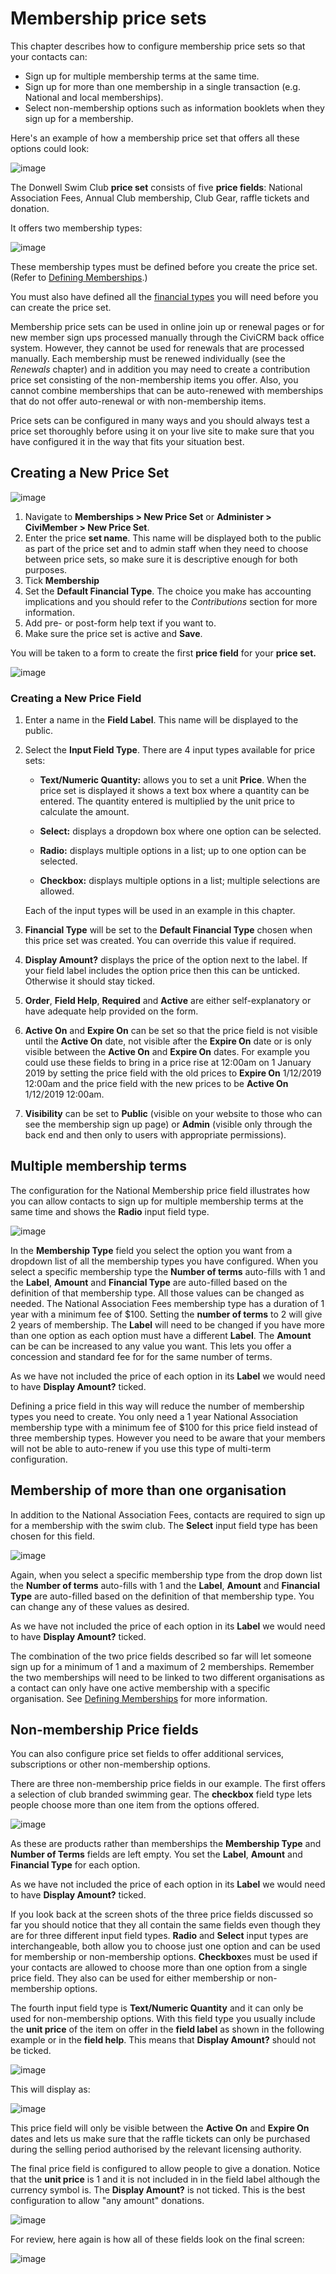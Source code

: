 # Membership price sets

This chapter describes how to configure membership price sets so that
your contacts can:

-   Sign up for multiple membership terms at the same time.
-   Sign up for more than one membership in a single transaction (e.g.
    National and local memberships).
-   Select non-membership options such as information booklets when they
    sign up for a membership.

Here's an example of how a membership price set that offers all these
options could look:

![image](../img/4.5_membership_price_sets_complete_price_set.png)


The Donwell Swim Club **price set** consists of five **price fields**:
National Association Fees, Annual Club membership, Club Gear, raffle
tickets and donation.

It offers two membership types:

![image](../img/4.5_membership_price_sets_types_1.png)


These membership types must be defined before you create the price set.
(Refer to [Defining Memberships](defining-memberships.md).)

You must also have defined all the [financial types](../contributions/key-concepts-and-configurations.md#financial-types) you will need before
you can create the price set.

Membership price sets can be used in online join up or renewal pages or
for new member sign ups processed manually through the CiviCRM back
office system. However, they cannot be used for renewals that are
processed manually. Each membership must be renewed individually (see
the *Renewals* chapter) and in addition you may need to create a
contribution price set consisting of the non-membership items you offer.
Also, you cannot combine memberships that can be auto-renewed with
memberships that do not offer auto-renewal or with non-membership items.


Price sets can be configured in many ways and you should always test a
price set thoroughly before using it on your live site to make sure that
you have configured it in the way that fits your situation best.

## Creating a New Price Set

![image](../img/4.5_membership_price_sets_new_new_price_set_1.png)


1.  Navigate to **Memberships > New Price Set** or **Administer >
    CiviMember > New Price Set**.
2.  Enter the price **set name**. This name will be displayed both to
    the public as part of the price set and to admin staff when they
    need to choose between price sets, so make sure it is descriptive
    enough for both purposes.
3.  Tick **Membership**
4.  Set the **Default Financial Type**. The choice you make has
    accounting implications and you should refer to the *Contributions*
    section for more information.
5.  Add pre- or post-form help text if you want to.
6.  Make sure the price set is active and **Save**.

You will be taken to a form to create the first **price field** for your
**price set.**

![image](../img/4.5_membership_price_sets_new_new_price_field_1.png)

### Creating a New Price Field

1.  Enter a name in the **Field Label**. This name will be displayed to
    the public.

2.  Select the **Input Field Type**. There are 4 input types available
    for price sets:

    -   **Text/Numeric Quantity:** allows you to set a unit **Price**.
        When the price set is displayed it shows a text box where a
        quantity can be entered. The quantity entered is multiplied by
        the unit price to calculate the amount.

    -   **Select:** displays a dropdown box where one option can be
        selected.

    -   **Radio:** displays multiple options in a list; up to one option
        can be selected.

    -   **Checkbox:** displays multiple options in a list; multiple
        selections are allowed.

    Each of the input types will be used in an example in this chapter.

3.  **Financial Type** will be set to the **Default Financial Type**
    chosen when this price set was created. You can override this value
    if required.

4.  **Display Amount?** displays the price of the option next to
    the label. If your field label includes the option price then this
    can be unticked. Otherwise it should stay ticked.

5.  **Order**, **Field Help**, **Required** and **Active** are either
    self-explanatory or have adequate help provided on the form.

6.  **Active On** and **Expire On** can be set so that the price field
    is not visible until the **Active On** date, not visible after the
    **Expire On** date or is only visible between the **Active On**
    and **Expire On** dates. For example you could use these fields to
    bring in a price rise at 12:00am on 1 January 2019 by setting the
    price field with the old prices to **Expire On** 1/12/2019 12:00am
    and the price field with the new prices to be **Active On** 1/12/2019
    12:00am.

7.  **Visibility** can be set to **Public** (visible on your website to
    those who can see the membership sign up page) or **Admin** (visible
    only through the back end and then only to users with appropriate
    permissions).

## Multiple membership terms

The configuration for the National Membership price field illustrates
how you can allow contacts to sign up for multiple membership terms at
the same time and shows the **Radio** input field type.

![image](../img/4.5_membership_price_sets_multi-term_1.png)

In the **Membership Type** field you select the option you want from
a dropdown list of all the membership types you have configured. When
you select a specific membership type the **Number of terms** auto-fills
with 1 and the **Label**, **Amount** and **Financial Type** are
auto-filled based on the definition of that membership type. All those
values can be changed as needed. The National Association Fees
membership type has a duration of 1 year with a minimum fee of $100.
Setting the **number of terms** to 2 will give 2 years of membership.
The **Label** will need to be changed if you have more than one option
as each option must have a different **Label**. The **Amount** can be
can be increased to any value you want. This lets you offer a concession
and standard fee for for the same number of terms.

As we have not included the price of each option in its **Label** we
would need to have **Display Amount?** ticked.

Defining a price field in this way will reduce the number of membership
types you need to create. You only need a 1 year National Association
membership type with a minimum fee of $100 for this price field instead
of three membership types. However you need to be aware that your
members will not be able to auto-renew if you use this type of
multi-term configuration.

## Membership of more than one organisation

In addition to the National Association Fees, contacts are required to
sign up for a membership with the swim club. The **Select** input field
type has been chosen for this field.

![image](../img/4.5_membership_price_sets_second_organisation_1.png)


Again, when you select a specific membership type from the drop down
list the **Number of terms** auto-fills with 1 and the **Label**,
**Amount** and **Financial Type** are auto-filled based on the
definition of that membership type. You can change any of these values
as desired.

As we have not included the price of each option in its **Label** we
would need to have **Display Amount?** ticked.

The combination of the two price fields described so far will let
someone sign up for a minimum of 1 and a maximum of 2 memberships.
Remember the two memberships will need to be linked to two different
organisations as a contact can only have one active membership with a
specific organisation. See [Defining Memberships](defining-memberships.md) for more information.

## Non-membership Price fields

You can also configure price set fields to offer additional services,
subscriptions or other non-membership options.

There are three non-membership price fields in our example. The first
offers a selection of club branded swimming gear. The **checkbox** field
type lets people choose more than one item from the options offered.

![image](../img/Membership_Pricesets_non-member_field_1.png)

As these are products rather than memberships the **Membership Type**
and **Number of Terms** fields are left empty. You set the **Label**,
**Amount** and **Financial Type** for each option.

As we have not included the price of each option in its **Label** we
would need to have **Display Amount?** ticked.

If you look back at the screen shots of the three price fields discussed
so far you should notice that they all contain the same fields even
though they are for three different input field types. **Radio** and
**Select** input types are interchangeable, both allow you to choose
just one option and can be used for membership or non-membership
options. **Checkbox**es must be used if your contacts are allowed to
choose more than one option from a single price field. They also can be
used for either membership or non-membership options.

The fourth input field type is **Text/Numeric Quantity** and it can only
be used for non-membership options. With this field type you usually
include the **unit price** of the item on offer in the **field label**
as shown in the following example or in the **field help**. This means
that **Display Amount?** should not be ticked.

![image](../img/4.5_membership_price_sets_raffle_dates_fields_used.png)

This will display as:

![image](../img/membership_price_set_raffle_preview_1.png)

This price field will only be visible between the **Active On** and
**Expire On** dates and lets us make sure that the raffle tickets can
only be purchased during the selling period authorised by the relevant
licensing authority.

The final price field is configured to allow people to give a donation.
Notice that the **unit price** is 1 and it is not included in in the
field label although the currency symbol is. The **Display Amount?** is
not ticked. This is the best configuration to allow "any amount"
donations.

![image](../img/4.5_membership_price_sets_donation.png)

For review, here again is how all of these fields look on the final
screen:

![image](../img/Membership_priceset_final.png)
